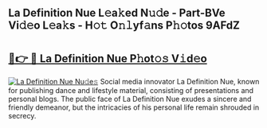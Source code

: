 ## La Definition Nue L𝚎a𝚔ed N𝚞𝚍e - Part-BVe Vi𝚍𝚎o L𝚎a𝚔s - H𝚘𝚝 O𝚗𝚕yf𝚊ns P𝚑𝚘tos 9AFdZ

# <h2><a href="http://kfeman6.oniu.top/?m=La+Definition+Nue">🔗👉 🔴 La Definition Nue P𝚑ot𝚘𝚜 V𝚒d𝚎o</a></h2>

[![La Definition Nue Nu𝚍e𝚜](https://i.imgur.com/0qMVB7G.gif)](http://kfeman6.oniu.top/?m=La+Definition+Nue)
Social media innovator La Definition Nue, known for publishing dance and lifestyle material, consisting of presentations and personal blogs. The public face of La Definition Nue exudes a sincere and friendly demeanor, but the intricacies of his personal life remain shrouded in secrecy.  
